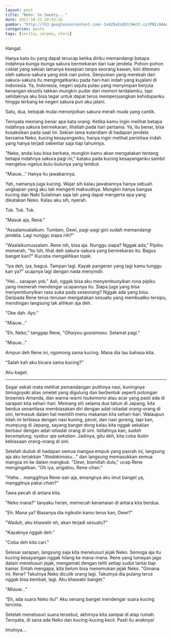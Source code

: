 ```yaml
---
layout: post
title: "Neko: So Sweety..."
date: 2017-10-21 20:53:26
gambar: "http://lh3.googleusercontent.com/-3v6Z9vEsd5Y/WetC-ziJPNI/AAAAAAAACh4/ai7krM6nL2UVV57DfLhdYgm3cmv444MTgCLcBGAs/s900/cat-sakura-07.jpg"
categories: posts
tags: [cerita, cerpen, story]
---
```


Hangat.

Hanya kata itu yang dapat terucap ketika diriku memandangi betapa indahnya bunga-bunga sakura bermekaran dari luar jendela. Pohon-pohon coklat yang sekian lamanya kesepian tanpa seorang kawan, kini ditemani oleh sakura-sakura yang elok nan polos. Senyuman yang merekah dari sakura-sakura itu mengingatkanku pada hari-hari indah yang kujalani di Indonesia. Ya, Indonesia, negeri sejuta pulau yang menyimpan berjuta kenangan eksotis takkan mungkin pudar dari memori terdalamku, tapi setidaknya aku bisa tegar untuk dapat terus memperjuangkan kehidupanku hingga terbang ke negeri sakura pun aku jalani.

Satu, dua, kelopak mulai menonjolkan sakura merah muda yang cantik.

Ternyata memang benar apa kata orang: Ketika kamu ingin melihat betapa indahnya sakura bermekaran, lihatlah pada hari pertama. Ya, itu benar, bisa kusaksikan pada saat ini. Sekian lama kuterdiam di hadapan jendela bersama Neko, kucing kesayanganku, hanya ingin melihat peristiwa indah yang hanya terjadi sebentar saja tiap tahunnya.

"Neko, andai kau bisa berkata, mungkin kamu akan mengatakan tentang betapa indahnya sakura pagi ini," kataku pada kucing kesayanganku sambil mengelus-ngelus bulu-bulunya yang lembut.

"Miauw..." Hanya itu jawabannya.

Yah, namanya juga kucing. Wajar sih kalau jawabannya hanya sebuah ungkapan yang aku tak mengerti maksudnya. Mungkin hanya bangsa kucing dan Nabi Sulaliman saja lah yang dapat mengerta apa yang dikatakan Neko. Kalau aku sih, nyerah.

Tok. Tok. Tok.

"Masuk aja, Rene."

"Assalamualaikum. Tumben, Dewi, pagi-pagi gini sudah memandangi jendela. Lagi nunggu siapa nih?"

"Waalaikumussalam. Rene nih, bisa aja. Nunggu siapa? Nggak ada," Pipiku memerah, "Itu loh, lihat deh sakura-sakura yang bermekaran itu. Bagus banget kan?" Kucoba mengalihkan topik.

"Iya deh, iya, bagus. Tampan lagi. Kayak pangeran yang lagi kamu tunggu kan ya?" ucapnya lagi dengan nada menyindir.

"Hei... sarapan yok." Asli, nggak bisa aku menyembunyikan rona pipiku yang memerah mendengar ucapannya itu. Siapa juga yang bisa menyembunyikan rasa suka pada seseorang? Nggak ada yang bisa. Daripada Rene terus-terusan mengatakan sesuatu yang membuatku tersipu, mendingan langsung tak alihkan aja deh.

"Oke dah. Ayo."

"Miauw..."

"Eh, Neko," tanggap Rene, "_Ohaiyou gozaimasu_. Selamat pagi."

"Miauw..."

Ampun deh Rene ini, ngomong sama kucing. Mana dia tau bahasa kita.

"Salah kah aku bicara sama kucing?"

Aku kaget.

---

Segar sekali mata melihat pemandangan putihnya nasi, kuningnya _tamagoyaki_ alias omelet yang digulung dan berbentuk seperti potongan brownies Amanda, dan warna-warni _tsukemono_ atau acar yang pasti ada di sarapan kita sehari-hari. Memang sih selama dua tahun di Jepang, kita berdua senantiasa membiasakan diri dengan adat-istiadat orang-orang di sini, termasuk dalam hal memilih menu makanan kita sehari-hari. Walaupun lidah ini terbiasa dengan nasi kuning, pecel, dan nasi goreng, tapi kan, mumpung di Jepang, sayang banget dong kalau kita nggak sekalian berbaur dengan adat-istiadat orang di sini. Istilahnya kan, _sudah kecemplung, nyebur aja sekalian_. Jadinya, gitu deh, kita coba ikutin kebiasaan orang-orang di sini.

Setelah duduk di hadapan semua mangsa empuk yang pasrah ini, langsung aja aku teriakkan "_Ittadakimasu..._" dan langsung memasukkan semua mangsa ini ke dalam mangkuk. "Dewi, bismillah dulu," ucap Rene mengingatkan. "Oh iya, _arigatou_, Rene-chan."

"Haha... manggilnya Rene-san aja, emangnya aku imut banget ya, manggilnya pakai _chan_?"

Tawa pecah di antara kita.

"Neko mana?" tanyaku heran, memecah keramaian di antara kita berdua.

"Eh. Mana ya? Biasanya dia ngikutin kamu terus kan, Dewi?"

"Waduh, aku khawatir eh, akan terjadi sesuatu?"

"Kayaknya nggak deh."

"Coba deh kita cari."

Selesai sarapan, langsung saja kita menelusuri jejak Neko. Semoga aja itu kucing kesayangan nggak hilang ke mana-mana. Rene yang lumayan jago dalam menelusuri jejak, mengamati dengan teliti setiap sudut lantai tiap kamar. Entah mengapa, kita belum bisa menemukan jejak Neko. "Gimana ini, Rene? Takutnya Neko diculik orang lagi. Takutnya dia pulang terus nggak bisa kembali, lagi. Aku khawatir banget."

"_Miauw..._"

"Eh, ada suara Neko itu!" Aku senang banget mendengar suara kucing tercinta.

Setelah menelusuri suara tersebut, akhirnya kita sampai di atap rumah. Ternyata, di sana ada Neko dan kucing-kucing kecil. Pasti itu anaknya!

Imutnya...